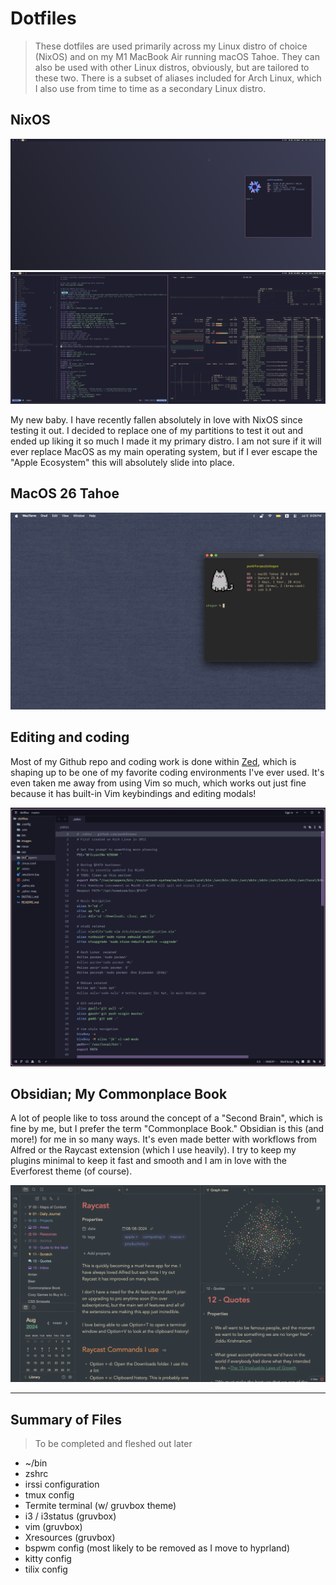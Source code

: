 # Dotfiles
> These dotfiles are used primarily across my Linux distro of choice (NixOS) and on my M1 MacBook Air running macOS Tahoe. They can also be used with other Linux distros, obviously, but are tailored to these two. There is a subset of aliases included for Arch Linux, which I also use from time to time as a secondary Linux distro.

## NixOS

![NixOS](/images/nix.png)
![NixOS Busy](/images/nix-busy.png)

My new baby. I have recently fallen absolutely in love with NixOS since testing it out. I decided to replace one of my partitions to test it out and ended up liking it so much I made it my primary distro. I am not sure if it will ever replace MacOS as my main operating system, but if I ever escape the "Apple Ecosystem" this will absolutely slide into place.



## MacOS 26 Tahoe

![MacOS](/images/mac.png)


## Editing and coding

Most of my Github repo and coding work is done within [Zed](https://zed.dev), which is shaping up to be one of my favorite coding environments I've ever used. It's even taken me away from using Vim so much, which works out just fine because it has built-in Vim keybindings and editing modals!

![Editing in Zed](/images/zed.png)

## Obsidian; My Commonplace Book

A lot of people like to toss around the concept of a "Second Brain", which is fine by me, but I prefer the term "Commonplace Book." Obsidian is this (and more!) for me in so many ways. It's even made better with workflows from Alfred or the Raycast extension (which I use heavily). I try to keep my plugins minimal to keep it fast and smooth and I am in love with the Everforest theme (of course).

![Obsidian as a Commonplace Book](/images/obsidian.png)

***
## Summary of Files
> To be completed and fleshed out later
* ~/bin
* zshrc
* irssi configuration
* tmux config
* Termite terminal (w/ gruvbox theme)
* i3 / i3status (gruvbox)
* vim (gruvbox)
* Xresources (gruvbox)
* bspwm config (most likely to be removed as I move to hyprland)
* kitty config
* tilix config
